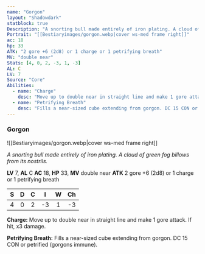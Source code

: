 ```yaml
---
name: "Gorgon"
layout: "Shadowdark"
statblock: true
Description: "A snorting bull made entirely of iron plating. A cloud of green fog billows from its nostrils."
Portrait: "[[Bestiaryimages/gorgon.webp|cover ws-med frame right]]"
ac: 18
hp: 33
ATK: "2 gore +6 (2d8) or 1 charge or 1 petrifying breath"
MV: "double near"
Stats: [4, 0, 2, -3, 1, -3]
AL: C
LV: 7
Source: "Core"
Abilities:
  - name: "Charge"
    desc: "Move up to double near in straight line and make 1 gore attack. If hit, x3 damage."
  - name: "Petrifying Breath"
    desc: "Fills a near-sized cube extending from gorgon. DC 15 CON or petrified (gorgons immune)."
---
```


### Gorgon

![[Bestiaryimages/gorgon.webp|cover ws-med frame right]]

_A snorting bull made entirely of iron plating. A cloud of green fog billows from its nostrils._

**LV** 7, **AL** C
**AC** 18, **HP** 33, **MV** double near
**ATK** 2 gore +6 (2d8) or 1 charge or 1 petrifying breath

|  S  |  D  |  C  |  I  |  W  |  Ch  |
|:---:|:---:|:---:|:---:|:---:|:----:|
| 4 | 0 | 2 | -3 | 1 | -3 |

**Charge:** Move up to double near in straight line and make 1 gore attack. If hit, x3 damage.

**Petrifying Breath:** Fills a near-sized cube extending from gorgon. DC 15 CON or petrified (gorgons immune).


